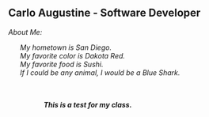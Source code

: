 ## Carlo Augustine - Software Developer

<i>About Me:<i>
<ul>My hometown is San Diego.<br />
My favorite color is Dakota Red.<br />
My favorite food is Sushi.<br />
If I could be any animal, I would be a Blue Shark.<br />
<br />
<br /><ul><ul>
<i><b>This is a test for my class.<b><i>
